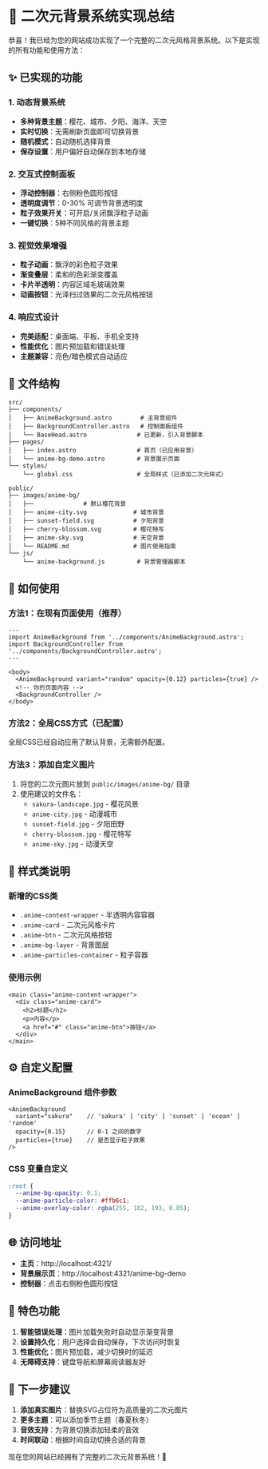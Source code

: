 # 🌸 二次元背景系统实现总结

恭喜！我已经为您的网站成功实现了一个完整的二次元风格背景系统。以下是实现的所有功能和使用方法：

## ✨ 已实现的功能

### 1. 动态背景系统
- **多种背景主题**：樱花、城市、夕阳、海洋、天空
- **实时切换**：无需刷新页面即可切换背景
- **随机模式**：自动随机选择背景
- **保存设置**：用户偏好自动保存到本地存储

### 2. 交互式控制面板
- **浮动控制器**：右侧粉色圆形按钮
- **透明度调节**：0-30% 可调节背景透明度
- **粒子效果开关**：可开启/关闭飘浮粒子动画
- **一键切换**：5种不同风格的背景主题

### 3. 视觉效果增强
- **粒子动画**：飘浮的彩色粒子效果
- **渐变叠层**：柔和的色彩渐变覆盖
- **卡片半透明**：内容区域毛玻璃效果
- **动画按钮**：光泽扫过效果的二次元风格按钮

### 4. 响应式设计
- **完美适配**：桌面端、平板、手机全支持
- **性能优化**：图片预加载和错误处理
- **主题兼容**：亮色/暗色模式自动适应

## 📁 文件结构

```
src/
├── components/
│   ├── AnimeBackground.astro        # 主背景组件
│   ├── BackgroundController.astro   # 控制面板组件
│   └── BaseHead.astro              # 已更新，引入背景脚本
├── pages/
│   ├── index.astro                 # 首页（已应用背景）
│   └── anime-bg-demo.astro         # 背景展示页面
└── styles/
    └── global.css                  # 全局样式（已添加二次元样式）

public/
├── images/anime-bg/
│   ├──              # 默认樱花背景
│   ├── anime-city.svg             # 城市背景
│   ├── sunset-field.svg           # 夕阳背景
│   ├── cherry-blossom.svg         # 樱花特写
│   ├── anime-sky.svg              # 天空背景
│   └── README.md                  # 图片使用指南
└── js/
    └── anime-background.js         # 背景管理器脚本
```

## 🎯 如何使用

### 方法1：在现有页面使用（推荐）
```astro
---
import AnimeBackground from '../components/AnimeBackground.astro';
import BackgroundController from '../components/BackgroundController.astro';
---

<body>
  <AnimeBackground variant="random" opacity={0.12} particles={true} />
  <!-- 你的页面内容 -->
  <BackgroundController />
</body>
```

### 方法2：全局CSS方式（已配置）
全局CSS已经自动应用了默认背景，无需额外配置。

### 方法3：添加自定义图片
1. 将您的二次元图片放到 `public/images/anime-bg/` 目录
2. 使用建议的文件名：
   - `sakura-landscape.jpg` - 樱花风景
   - `anime-city.jpg` - 动漫城市
   - `sunset-field.jpg` - 夕阳田野
   - `cherry-blossom.jpg` - 樱花特写
   - `anime-sky.jpg` - 动漫天空

## 🎨 样式类说明

### 新增的CSS类
- `.anime-content-wrapper` - 半透明内容容器
- `.anime-card` - 二次元风格卡片
- `.anime-btn` - 二次元风格按钮
- `.anime-bg-layer` - 背景图层
- `.anime-particles-container` - 粒子容器

### 使用示例
```astro
<main class="anime-content-wrapper">
  <div class="anime-card">
    <h2>标题</h2>
    <p>内容</p>
    <a href="#" class="anime-btn">按钮</a>
  </div>
</main>
```

## ⚙️ 自定义配置

### AnimeBackground 组件参数
```astro
<AnimeBackground 
  variant="sakura"    // 'sakura' | 'city' | 'sunset' | 'ocean' | 'random'
  opacity={0.15}      // 0-1 之间的数字
  particles={true}    // 是否显示粒子效果
/>
```

### CSS 变量自定义
```css
:root {
  --anime-bg-opacity: 0.1;
  --anime-particle-color: #ffb6c1;
  --anime-overlay-color: rgba(255, 182, 193, 0.05);
}
```

## 🌐 访问地址

- **主页**：http://localhost:4321/
- **背景展示页**：http://localhost:4321/anime-bg-demo
- **控制器**：点击右侧粉色圆形按钮

## 🎊 特色功能

1. **智能错误处理**：图片加载失败时自动显示渐变背景
2. **设置持久化**：用户选择会自动保存，下次访问时恢复
3. **性能优化**：图片预加载，减少切换时的延迟
4. **无障碍支持**：键盘导航和屏幕阅读器友好

## 🔧 下一步建议

1. **添加真实图片**：替换SVG占位符为高质量的二次元图片
2. **更多主题**：可以添加季节主题（春夏秋冬）
3. **音效支持**：为背景切换添加轻柔的音效
4. **时间联动**：根据时间自动切换合适的背景

现在您的网站已经拥有了完整的二次元背景系统！🎉
